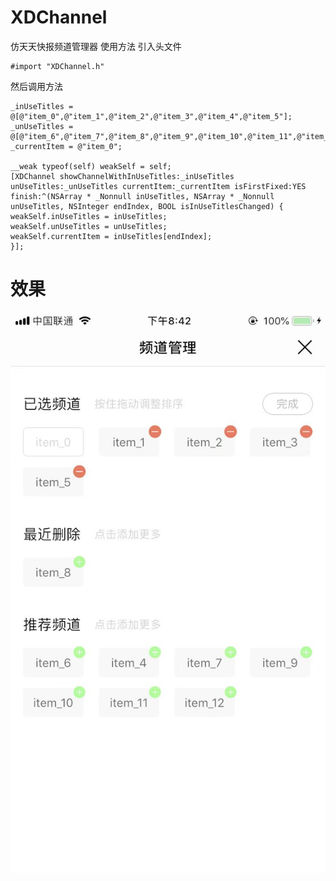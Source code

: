 # XDChannel
仿天天快报频道管理器
使用方法
引入头文件
```
#import "XDChannel.h"
```

然后调用方法
```
_inUseTitles = @[@"item_0",@"item_1",@"item_2",@"item_3",@"item_4",@"item_5"];
_unUseTitles = @[@"item_6",@"item_7",@"item_8",@"item_9",@"item_10",@"item_11",@"item_12"];
_currentItem = @"item_0";

__weak typeof(self) weakSelf = self;
[XDChannel showChannelWithInUseTitles:_inUseTitles unUseTitles:_unUseTitles currentItem:_currentItem isFirstFixed:YES finish:^(NSArray * _Nonnull inUseTitles, NSArray * _Nonnull unUseTitles, NSInteger endIndex, BOOL isInUseTitlesChanged) {
weakSelf.inUseTitles = inUseTitles;
weakSelf.unUseTitles = unUseTitles;
weakSelf.currentItem = inUseTitles[endIndex];
}];
```
# 效果

![image](https://github.com/Xiexingda/XDChannel/blob/master/show.png)
